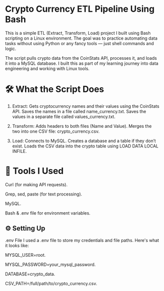 
# Crypto Currency ETL Pipeline Using Bash
This is a simple ETL (Extract, Transform, Load) project I built using Bash scripting on a Linux environment. The goal was to practice automating data tasks without using Python or any fancy tools — just shell commands and logic.

The script pulls crypto data from the CoinStats API, processes it, and loads it into a MySQL database. I built this as part of my learning journey into data engineering and working with Linux tools.

# 🛠️ What the Script Does
1. Extract: Gets cryptocurrency names and their values using the CoinStats API.
Saves the names in a file called name_currency.txt.
Saves the values in a separate file called values_currency.txt.

2. Transform: Adds headers to both files (Name and Value).
Merges the two into one CSV file: crypto_currency.csv.

3. Load: Connects to MySQL.
Creates a database and a table if they don’t exist.
Loads the CSV data into the crypto table using LOAD DATA LOCAL INFILE.

# 🧰 Tools I Used
Curl (for making API requests).

Grep, sed, paste (for text processing).

MySQL.

Bash & .env file for environment variables.

## ⚙️ Setting Up
.env File
I used a .env file to store my credentials and file paths. Here's what it looks like:

MYSQL_USER=root.

MYSQL_PASSWORD=your_mysql_password.

DATABASE=crypto_data.

CSV_PATH=/full/path/to/crypto_currency.csv.

